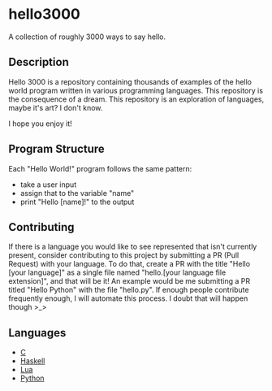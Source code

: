# hello3000
A collection of roughly 3000 ways to say hello.

## Description

Hello 3000 is a repository containing thousands of examples of the hello world program written in various programming languages. This repository is the consequence of a dream. This repository is an exploration of languages, maybe it's art? I don't know.

I hope you enjoy it!

## Program Structure

Each "Hello World!" program follows the same pattern:
* take a user input
* assign that to the variable "name"
* print "Hello [name]!" to the output

## Contributing

If there is a language you would like to see represented that isn't currently present, consider contributing to this project by submitting a PR (Pull Request) with your language. To do that, create a PR with the title "Hello [your language]" as a single file named "hello.[your language file extension]", and that will be it! An example would be me submitting a PR titled "Hello Python" with the file "hello.py". If enough people contribute frequently enough, I will automate this process. I doubt that will happen though >_>

## Languages

* [C](https://github.com/LordUbuntu/hello3000/blob/main/hello.c)
* [Haskell](https://github.com/LordUbuntu/hello3000/blob/main/hello.hs)
* [Lua](https://github.com/LordUbuntu/hello3000/blob/main/hello.lua)
* [Python](https://github.com/LordUbuntu/hello3000/blob/main/hello.py)
